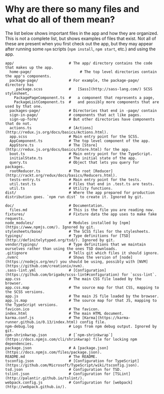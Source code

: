 # Why are there so many files and what do all of them mean?

The list below shows important files in the app and how they are organized. This
is not a complete list, but shows examples of files that exist. Not all of these
are present when you first check out the app, but they may appear after running
some `npm` scripts (`npm install`, `npm start`, etc.) and using the app.

    app/                         # The app/ directory contains the code that makes up the app.
      home-page/                      # The top level directories contain the app's components.
      package-page/              # For example, the package-page/ directory has
        _package.scss            #   [Sass](http://sass-lang.com/) SCSS stylesheet,
        PackagePageComponent.ts  #   a component that represents a page,
        PackageListComponent.ts  #   and possibly more components that are used by that one.
      packages-page/             # Directories that end in -page/ contain
      sign-in-page/              # components that act like pages.
      sign-up-form/              # But other directories have components that do not.
      actions.ts                 # [Actions](http://redux.js.org/docs/basics/Actions.html).
      app.scss                   # Main entry point for the SCSS.
      AppComponent.ts            # The top level component of the app.
      AppStore.ts                # The [Store](http://redux.js.org/docs/basics/Store.html) for the app.
      boot.ts                    # Main entry point for the TypeScript.
      initialState.ts            # The initial state of the app.
      query.ts                   # Object that lets you query for packages.
      rootReducer.ts             # The root [Reducer](http://rackt.org/redux/docs/basics/Reducers.html).
      tests-entry.ts             # Main entry point for the tests.
      util.test.ts               # Files that end in .test.ts are tests.
      util.ts                    # Utility functions.
    dist/                        # Where the app prepared for production distribution goes. `npm run dist` to create it. Ignored by git.

    doc/                         # Documentation.
      files.md                   # This is the file you are reading now.
    fixtures/                    # Fixture data the app uses to make fake requests.
    node_modules/                # Modules installed by [npm](https://www.npmjs.com/). Ignored by git.
    stylesheets/base/            # The SCSS files for the stylesheets.
    typings/                     # Type definitions for [TSD](http://definitelytyped.org/tsd/). Ignored by git.
    vendor/typings/              # Type definitions that we maintain ourselves rather than using the ones TSD downloads.
    .gitignore                   # Tells git which files it should ignore.
    .nvmrc                       # Shows the version of [node](https://nodejs.org/en/) you should be using, possibly with [NVM](https://github.com/creationix/nvm).
    .sass-lint.yml               # [Configuration](https://github.com/brigade/scss-lint#configuration) for `scss-lint`.
    app.css                      # The main CSS file loaded by the browser.
    app.css.map                  # The source map for that CSS, mapping to the SCSS versions.
    app.js                       # The main JS file loaded by the browser.
    app.js.map                   # The source map for that JS, mapping to the TypeScript versions.
    favicon.ico                  # The favicon.
    index.html                   # The main HTML document.
    karma.conf.js                # The [Karma](https://karma-runner.github.io/0.13/index.html) config file.
    npm-debug.log                # Logs from npm debug output. Ignored by git.
    npm-shrinkwrap.json          # [`npm-shrinkwrap`](https://docs.npmjs.com/cli/shrinkwrap) file for locking npm dependencies.
    package.json                 # A [package.json](https://docs.npmjs.com/files/package.json).
    README.md                    # The README.
    tsconfig.json                # [Configuration for TypeScript](https://github.com/Microsoft/TypeScript/wiki/tsconfig.json).
    tsd.json                     # Configuration for TSD.
    tslint.json                  # Configuration for [TSLint](http://palantir.github.io/tslint/).
    webpack.config.js            # Configuration for [webpack](http://webpack.github.io/).
